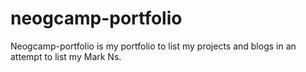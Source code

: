 # neogcamp-portfolio
Neogcamp-portfolio is my portfolio to list my projects and blogs in an attempt to list my Mark Ns. 
